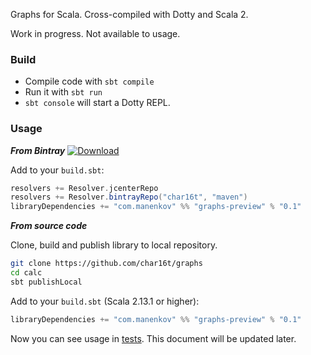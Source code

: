 Graphs for Scala. Cross-compiled with Dotty and Scala 2.

Work in progress. Not available to usage.

### Build

 * Compile code with `sbt compile` 
 * Run it with `sbt run`
 * `sbt console` will start a Dotty REPL. 

### Usage

***From Bintray***
 [ ![Download](https://api.bintray.com/packages/char16t/maven/graphs-preview/images/download.svg) ](https://bintray.com/char16t/maven/graphs-preview/_latestVersion)

Add to your `build.sbt`:

```scala
resolvers += Resolver.jcenterRepo
resolvers += Resolver.bintrayRepo("char16t", "maven")
libraryDependencies += "com.manenkov" %% "graphs-preview" % "0.1"
```

***From source code***

Clone, build and publish library to local repository.
```bash
git clone https://github.com/char16t/graphs
cd calc
sbt publishLocal
```

Add to your `build.sbt` (Scala 2.13.1 or higher):
```scala
libraryDependencies += "com.manenkov" %% "graphs-preview" % "0.1"
```

Now you can see usage in [tests](src/test/scala/com/manenkov/lib/Test1.scala). This document will be updated later.
